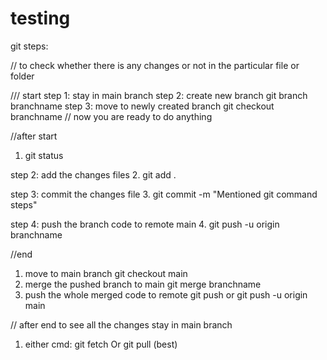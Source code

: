 # testing
git steps: 

// to check whether there is any changes or not in the particular file or folder


/// start
step 1: stay in main branch
step 2: create new branch 
        git branch branchname
step 3: move to newly created branch
        git checkout branchname
// now you are ready to do anything

//after start
1. git status

step 2: add the changes files
2. git add .

step 3: commit the changes file
3. git commit -m "Mentioned git command steps"

step 4: push the branch code to remote main
4. git push -u origin branchname

//end 
1. move to main branch
    git checkout main
2. merge the pushed branch to main
    git merge branchname
3. push the whole merged code to remote
    git push  or git push -u origin main

// after end
to see all the changes 
stay in main branch
1. either cmd: git fetch 
Or git pull (best)


